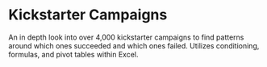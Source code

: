 # Kickstarter Campaigns

An in depth look into over 4,000 kickstarter campaigns to find patterns around which ones succeeded and which ones failed.
Utilizes conditioning, formulas, and pivot tables within Excel.
